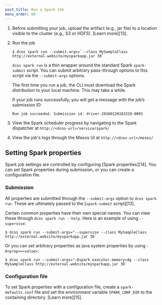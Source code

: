 ```yaml
---
post_title: Run a Spark Job
menu_order: 60
---
```


1.  Before submitting your job, upload the artifact (e.g., jar file)
to a location visible to the cluster (e.g., S3 or HDFS). [Learn
more][13].

1.  Run the job

        $ dcos spark run --submit-args=`--class MySampleClass http://external.website/mysparkapp.jar 30`

    `dcos spark run` is a thin wrapper around the standard Spark
`spark-submit` script. You can submit arbitrary pass-through options
to this script via the `--submit-args` options.

    The first time you run a job, the CLI must download the Spark
distribution to your local machine. This may take a while.

    If your job runs successfully, you will get a message with the
job’s submission ID:

        Run job succeeded. Submission id: driver-20160126183319-0001

1.  View the Spark scheduler progress by navigating to the Spark
dispatcher at `http://<dcos-url>/service/spark/`

1.  View the job's logs through the Mesos UI at
`http://<dcos-url>/mesos/`

## Setting Spark properties

Spark job settings are controlled by configuring [Spark
properties][14]. You can set Spark properties during submission, or
you can create a configuration file.

### Submission

All properties are submitted through the `--submit-args` option to
`dcos spark run`. These are ultimately passed to the [`spark-submit`
script][13].

Certain common properties have their own special names. You can view
these through `dcos spark run --help`. Here is an example of using
`--supervise`:

    $ dcos spark run --submit-args="--supervise --class MySampleClass http://external.website/mysparkapp.jar 30`

Or you can set arbitrary properties as java system properties by using
`-D<prop>=<value>`:

    $ dcos spark run --submit-args="-Dspark.executor.memory=4g --class MySampleClass http://external.website/mysparkapp.jar 30`

### Configuration file

To set Spark properties with a configuration file, create a
`spark-defaults.conf` file and set the environment variable
`SPARK_CONF_DIR` to the containing directory. [Learn more][15].

 [1]: http://spark.apache.org/docs/latest/submitting-applications.html
 [2]: http://spark.apache.org/docs/latest/configuration.html#spark-properties
 [3]: http://spark.apache.org/docs/latest/configuration.html#overriding-configuration-directory